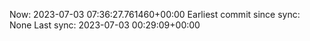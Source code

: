 Now: 2023-07-03 07:36:27.761460+00:00 Earliest commit since sync: None Last sync: 2023-07-03 00:29:09+00:00
